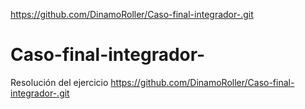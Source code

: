 https://github.com/DinamoRoller/Caso-final-integrador-.git
# Caso-final-integrador-
Resolución del ejercicio
https://github.com/DinamoRoller/Caso-final-integrador-.git
